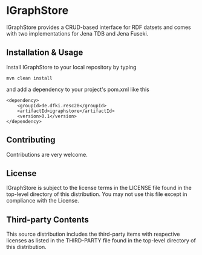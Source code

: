 # IGraphStore
IGraphStore provides a CRUD-based interface for RDF datsets and comes with two implementations for Jena TDB and Jena Fuseki.


Installation & Usage
-
Install IGraphStore to your local repository by typing

	mvn clean install

and add a dependency to your project's pom.xml like this

	<dependency>
		<groupId>de.dfki.resc28</groupId>
		<artifactId>igraphstore</artifactId>
		<version>0.1</version>
	</dependency>


Contributing
-
Contributions are very welcome.


License
-
IGraphStore is subject to the license terms in the LICENSE file found in the top-level directory of this distribution. You may not use this file except in compliance with the License.


Third-party Contents
-
This source distribution includes the third-party items with respective licenses as listed in the THIRD-PARTY file found in the top-level directory of this distribution.
